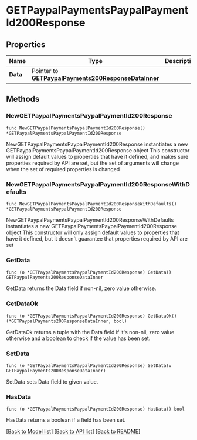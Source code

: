 # GETPaypalPaymentsPaypalPaymentId200Response

## Properties

Name | Type | Description | Notes
------------ | ------------- | ------------- | -------------
**Data** | Pointer to [**GETPaypalPayments200ResponseDataInner**](GETPaypalPayments200ResponseDataInner.md) |  | [optional] 

## Methods

### NewGETPaypalPaymentsPaypalPaymentId200Response

`func NewGETPaypalPaymentsPaypalPaymentId200Response() *GETPaypalPaymentsPaypalPaymentId200Response`

NewGETPaypalPaymentsPaypalPaymentId200Response instantiates a new GETPaypalPaymentsPaypalPaymentId200Response object
This constructor will assign default values to properties that have it defined,
and makes sure properties required by API are set, but the set of arguments
will change when the set of required properties is changed

### NewGETPaypalPaymentsPaypalPaymentId200ResponseWithDefaults

`func NewGETPaypalPaymentsPaypalPaymentId200ResponseWithDefaults() *GETPaypalPaymentsPaypalPaymentId200Response`

NewGETPaypalPaymentsPaypalPaymentId200ResponseWithDefaults instantiates a new GETPaypalPaymentsPaypalPaymentId200Response object
This constructor will only assign default values to properties that have it defined,
but it doesn't guarantee that properties required by API are set

### GetData

`func (o *GETPaypalPaymentsPaypalPaymentId200Response) GetData() GETPaypalPayments200ResponseDataInner`

GetData returns the Data field if non-nil, zero value otherwise.

### GetDataOk

`func (o *GETPaypalPaymentsPaypalPaymentId200Response) GetDataOk() (*GETPaypalPayments200ResponseDataInner, bool)`

GetDataOk returns a tuple with the Data field if it's non-nil, zero value otherwise
and a boolean to check if the value has been set.

### SetData

`func (o *GETPaypalPaymentsPaypalPaymentId200Response) SetData(v GETPaypalPayments200ResponseDataInner)`

SetData sets Data field to given value.

### HasData

`func (o *GETPaypalPaymentsPaypalPaymentId200Response) HasData() bool`

HasData returns a boolean if a field has been set.


[[Back to Model list]](../README.md#documentation-for-models) [[Back to API list]](../README.md#documentation-for-api-endpoints) [[Back to README]](../README.md)


